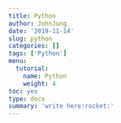 ```yaml
---
title: Python
author: JohnJung
date: '2019-11-14'
slug: python
categories: []
tags: ['Python']
menu:
  tutorial:
    name: Python
    weight: 4
toc: yes
type: docs
summary: 'write here:rocket:' 
---
```


